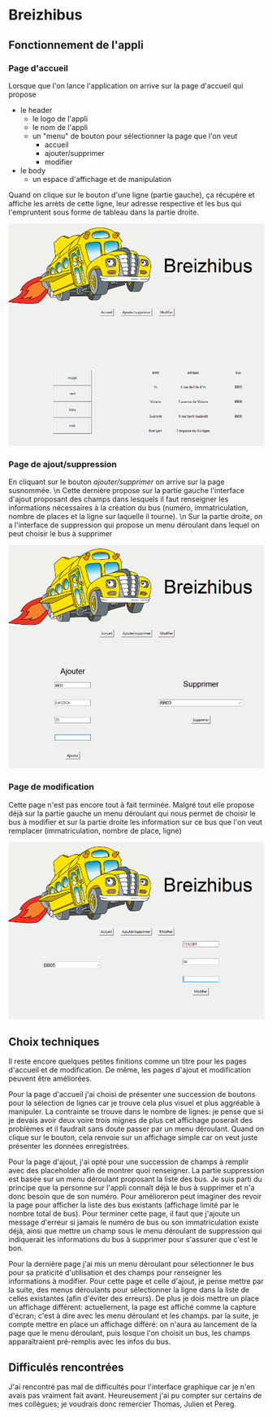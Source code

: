 # Breizhibus

## Fonctionnement de l'appli

### Page d'accueil

Lorsque que l'on lance l'application on arrive sur la page d'accueil qui propose
- le header
  - le logo de l'appli
  - le nom de l'appli
  - un "menu" de bouton pour sélectionner la page que l'on veut
    - accueil
    - ajouter/supprimer
    - modifier
- le body
  - un espace d'affichage et de manipulation

Quand on clique sur le bouton d'une ligne (partie gauche), ça récupère et affiche les arrèts de cette ligne, leur adresse respective et les bus qui l'empruntent sous forme de tableau dans la partie droite.

![accueil.PNG](accueil.PNG) 

### Page de ajout/suppression

En cliquant sur le bouton *ajouter/supprimer* on arrive sur la page susnommée. \n
Cette dernière propose sur la partie gauche l'interface d'ajout proposant des champs dans lesquels il faut renseigner les informations nécessaires à la création du bus (numéro, immatriculation, nombre de places et la ligne sur laquelle il tourne). \n
Sur la partie droite, on a l'interface de suppression qui propose un menu déroulant dans lequel on peut choisir le bus à supprimer 

![ajout_suppr.PNG](ajouter_supprimer.PNG) 

### Page de modification

Cette page n'est pas encore tout à fait terminée. Malgré tout elle propose déjà sur la partie gauche un menu déroulant qui nous permet de choisir le bus à modifier et sur la partie droite les information sur ce bus que l'on veut remplacer (immatriculation, nombre de place, ligne)

![modifier.PNG](modif.PNG) 

## Choix techniques

Il reste encore quelques petites finitions comme un titre pour les pages d'accueil et de modification. De même, les pages d'ajout et modification peuvent être améliorées.

Pour la page d'accueil j'ai choisi de présenter une succession de boutons pour la sélection de lignes car je trouve cela plus visuel et plus aggréable à manipuler. La contrainte se trouve dans le nombre de lignes: je pense que si je devais avoir deux voire trois mignes de plus cet affichage poserait des problèmes et il faudrait sans doute passer par un menu déroulant. Quand on clique sur le bouton, cela renvoie sur un affichage simple car on veut juste présenter les données enregistrées.

Pour la page d'ajout, j'ai opté pour une succession de champs à remplir avec des placeholder afin de montrer quoi renseigner. La partie suppression est basée sur un menu déroulant proposant la liste des bus. Je suis parti du principe que la personne sur l'appli connaît déjà le bus à supprimer et n'a donc besoin que de son numéro.
Pour amélioreron peut imaginer des revoir la page pour afficher la liste des bus existants (affichage limité par le nombre total de bus). Pour terminer cette page, il faut que j'ajoute un message d'erreur si jamais le numéro de bus ou son immatriculation existe déjà, ainsi que mettre un champ sous le menu déroulant de suppression qui indiquerait les informations du bus à supprimer pour s'assurer que c'est le bon.

Pour la dernière page j'ai mis un menu déroulant pour sélectionner le bus pour sa praticité d'utilisation et des champs pour renseigner les informations à modifier. Pour cette page et celle d'ajout, je pense mettre par la suite, des menus déroulants pour sélectionner la ligne dans la liste de celles existantes (afin d'éviter des erreurs). De plus je dois mettre un place un affichage différent: actuellement, la page est affiché comme la capture d'écran; c'est à dire avec les menu déroulant et les champs. par la suite, je compte mettre en place un affichage différé: on n'aura au lancement de la page que le menu déroulant, puis losque l'on choisit un bus, les champs apparaîtraient pré-remplis avec les infos du bus.

## Difficulés rencontrées

J'ai rencontré pas mal de difficultés pour l'interface graphique car je n'en avais pas vraiment fait avant. Heureusement j'ai pu compter sur certains de mes collègues; je voudrais donc remercier Thomas, Julien et Pereg.
